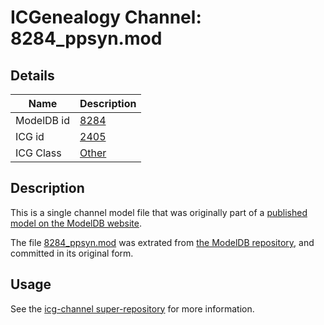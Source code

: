 # ICGenealogy Channel: 8284\_ppsyn.mod

## Details

Name | Description
---- | -----------
ModelDB id | [8284](http://senselab.med.yale.edu/ModelDB/ShowModel.cshtml?model=8284)
ICG id | [2405](http://icg.neurotheory.ox.ac.uk/channels/other/2405)
ICG Class | [Other](http://icg.neurotheory.ox.ac.uk/channels/other)

## Description

This is a single channel model file that was originally part of a [published model on the ModelDB website](http://senselab.med.yale.edu/mModelDB/ShowModel.cshtml?model=8284).

The file [8284\_ppsyn.mod](8284_ppsyn.mod) was extrated from [the ModelDB repository](http://senselab.med.yale.edu/ModelDB/ShowModel.cshtml?model=8284), and committed in its original form.

## Usage

See the [icg-channel super-repository](https://github.com/icgenealogy/icg-channels) for more information.